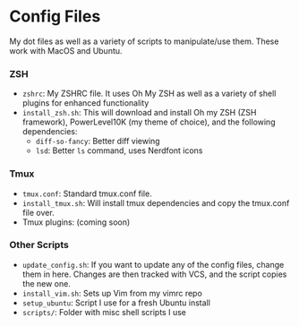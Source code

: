 # Config Files
My dot files as well as a variety of scripts to manipulate/use them. These work with MacOS and Ubuntu.

### ZSH
- `zshrc`: My ZSHRC file. It uses Oh My ZSH as well as a variety of shell plugins for enhanced functionality
- `install_zsh.sh`: This will download and install Oh my ZSH (ZSH framework), PowerLevel10K (my theme of choice), and the following dependencies:
  - `diff-so-fancy`: Better diff viewing
  - `lsd`: Better `ls` command, uses Nerdfont icons

### Tmux
- `tmux.conf`: Standard tmux.conf file.
- `install_tmux.sh`: Will install tmux dependencies and copy the tmux.conf file over.
- Tmux plugins: (coming soon)


### Other Scripts
- `update_config.sh`: If you want to update any of the config files, change them in here. Changes are then tracked with VCS, and the script copies the new one.
- `install_vim.sh`: Sets up Vim from my vimrc repo
- `setup_ubuntu`: Script I use for a fresh Ubuntu install
- `scripts/`: Folder with misc shell scripts I use
